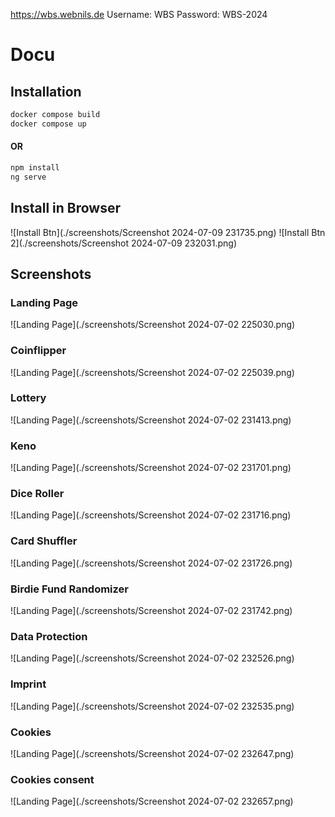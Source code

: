 https://wbs.webnils.de
Username: WBS
Password: WBS-2024

# Docu

## Installation

```bash
docker compose build
docker compose up
```
#### OR

```bash
npm install
ng serve
```

## Install in Browser
![Install Btn](./screenshots/Screenshot 2024-07-09 231735.png)
![Install Btn 2](./screenshots/Screenshot 2024-07-09 232031.png)

## Screenshots

### Landing Page
![Landing Page](./screenshots/Screenshot 2024-07-02 225030.png)
### Coinflipper
![Landing Page](./screenshots/Screenshot 2024-07-02 225039.png)
### Lottery
![Landing Page](./screenshots/Screenshot 2024-07-02 231413.png)
### Keno
![Landing Page](./screenshots/Screenshot 2024-07-02 231701.png)
### Dice Roller
![Landing Page](./screenshots/Screenshot 2024-07-02 231716.png)
### Card Shuffler
![Landing Page](./screenshots/Screenshot 2024-07-02 231726.png)
### Birdie Fund Randomizer
![Landing Page](./screenshots/Screenshot 2024-07-02 231742.png)
### Data Protection
![Landing Page](./screenshots/Screenshot 2024-07-02 232526.png)
### Imprint
![Landing Page](./screenshots/Screenshot 2024-07-02 232535.png)
### Cookies
![Landing Page](./screenshots/Screenshot 2024-07-02 232647.png)
### Cookies consent
![Landing Page](./screenshots/Screenshot 2024-07-02 232657.png)

